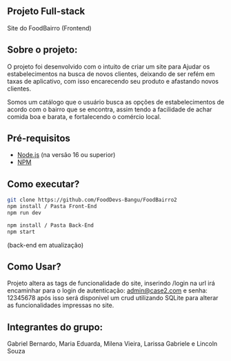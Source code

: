 ## Projeto Full-stack

Site do FoodBairro (Frontend)

## Sobre o projeto:

O projeto foi desenvolvido com o intuito de criar um site para Ajudar os estabelecimentos na busca de novos clientes, deixando de ser refém em taxas de aplicativo, com isso encarecendo seu produto e afastando novos clientes.

Somos um catálogo que o usuário busca as opções de estabelecimentos de acordo com o bairro que se encontra, assim tendo a facilidade de achar comida boa e barata, e fortalecendo o comércio local.

## Pré-requisitos

- [Node.js](https://nodejs.org/en/) (na versão 16 ou superior)
- [NPM](https://www.npmjs.com/)

## Como executar?

```bash
git clone https://github.com/FoodDevs-Bangu/FoodBairro2
npm install / Pasta Front-End
npm run dev

npm install / Pasta Back-End
npm start

```
(back-end em atualização) 

## Como Usar?

Projeto altera as tags de funcionalidade do site, inserindo /login na url irá encaminhar para o login de autenticação: admin@case2.com e senha: 12345678
após isso será disponivel um crud utilizando SQLite para alterar as funcionalidades impressas no site.

## Integrantes do grupo:

Gabriel Bernardo, 
Maria Eduarda,
Milena Vieira,
Larissa Gabriele e
Lincoln Souza

